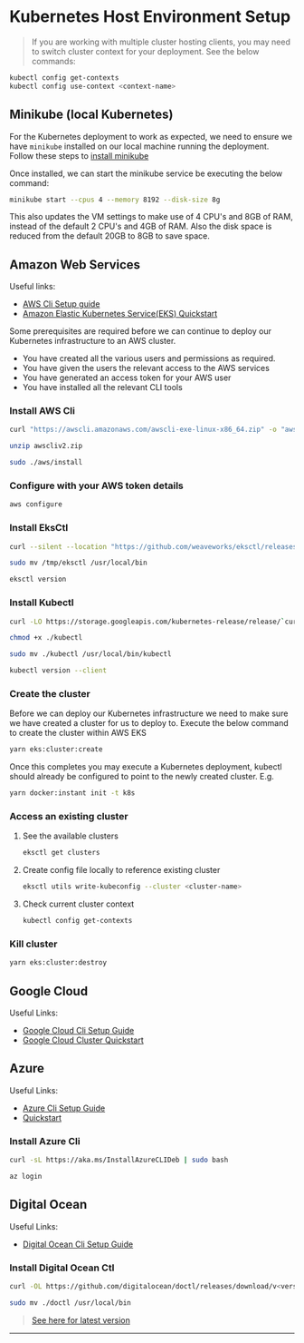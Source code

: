 # Kubernetes Host Environment Setup

> If you are working with multiple cluster hosting clients, you may need to switch cluster context for your deployment. See the below commands:

```sh
kubectl config get-contexts
kubectl config use-context <context-name>
```

## Minikube (local Kubernetes)

For the Kubernetes deployment to work as expected, we need to ensure we have `minikube` installed on our local machine running the deployment. Follow these steps to [install minikube](https://kubernetes.io/docs/tasks/tools/install-minikube/)

Once installed, we can start the minikube service be executing the below command:

```sh
minikube start --cpus 4 --memory 8192 --disk-size 8g
```

This also updates the VM settings to make use of 4 CPU's and 8GB of RAM, instead of the default 2 CPU's and 4GB of RAM. Also the disk space is reduced from the default 20GB to 8GB to save space.

## Amazon Web Services

Useful links:

- [AWS Cli Setup guide](https://docs.aws.amazon.com/cli/latest/userguide/install-cliv2.html)
- [Amazon Elastic Kubernetes Service(EKS) Quickstart](https://docs.aws.amazon.com/eks/latest/userguide/getting-started-console.html)

Some prerequisites are required before we can continue to deploy our Kubernetes infrastructure to an AWS cluster.

- You have created all the various users and permissions as required.
- You have given the users the relevant access to the AWS services
- You have generated an access token for your AWS user
- You have installed all the relevant CLI tools

### Install AWS Cli

```sh
curl "https://awscli.amazonaws.com/awscli-exe-linux-x86_64.zip" -o "awscliv2.zip"

unzip awscliv2.zip

sudo ./aws/install
```

### Configure with your AWS token details

```sh
aws configure
```

### Install EksCtl

```sh
curl --silent --location "https://github.com/weaveworks/eksctl/releases/download/latest_release/eksctl_$(uname -s)_amd64.tar.gz" | tar xz -C /tmp

sudo mv /tmp/eksctl /usr/local/bin

eksctl version
```

### Install Kubectl

```sh
curl -LO https://storage.googleapis.com/kubernetes-release/release/`curl -s https://storage.googleapis.com/kubernetes-release/release/stable.txt` /bin/linux/amd64/kubectl

chmod +x ./kubectl

sudo mv ./kubectl /usr/local/bin/kubectl

kubectl version --client
```

### Create the cluster

Before we can deploy our Kubernetes infrastructure we need to make sure we have created a cluster for us to deploy to. Execute the below command to create the cluster within AWS EKS

```sh
yarn eks:cluster:create
```

Once this completes you may execute a Kubernetes deployment, kubectl should already be configured to point to the newly created cluster. E.g.

```sh
yarn docker:instant init -t k8s
```

### Access an existing cluster

1. See the available clusters

   ```sh
   eksctl get clusters
   ```

1. Create config file locally to reference existing cluster

   ```sh
   eksctl utils write-kubeconfig --cluster <cluster-name>
   ```

1. Check current cluster context

   ```sh
   kubectl config get-contexts
   ```

### Kill cluster

```sh
yarn eks:cluster:destroy
```

## Google Cloud

Useful Links:

- [Google Cloud Cli Setup Guide](https://cloud.google.com/sdk/docs#deb)
- [Google Cloud Cluster Quickstart](https://cloud.google.com/kubernetes-engine/docs/how-to/cluster-access-for-kubectl)

## Azure

Useful Links:

- [Azure Cli Setup Guide](https://docs.microsoft.com/en-us/cli/azure/install-azure-cli-apt?view=azure-cli-latest)
- [Quickstart](https://docs.microsoft.com/en-us/cli/azure/aks?view=azure-cli-latest)

### Install Azure Cli

```sh
curl -sL https://aka.ms/InstallAzureCLIDeb | sudo bash

az login
```

## Digital Ocean

Useful Links:

- [Digital Ocean Cli Setup Guide](https://www.digitalocean.com/docs/kubernetes/how-to/connect-to-cluster/)

### Install Digital Ocean Ctl

```sh
curl -OL https://github.com/digitalocean/doctl/releases/download/v<version>/doctl-<version>-linux-amd64.tar.gz

sudo mv ./doctl /usr/local/bin
```

> [See here for latest version](https://github.com/digitalocean/doctl/releases)

---
